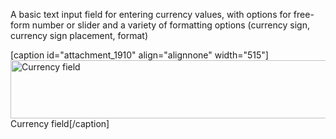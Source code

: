 A basic text input field for entering currency values, with options for free-form number or slider and a variety of formatting options (currency sign, currency sign placement, format)

[caption id="attachment_1910" align="alignnone" width="515"]<img class="size-full wp-image-1910" title="Currency field" src="http://pods.io/files/2013/04/currency.png" alt="Currency field" width="515" height="93" /> Currency field[/caption]
